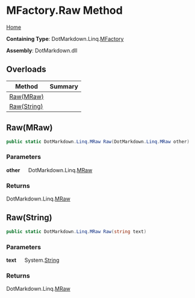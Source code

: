 # MFactory\.Raw Method

[Home](../../../../README.md)

**Containing Type**: DotMarkdown\.Linq\.[MFactory](../README.md)

**Assembly**: DotMarkdown\.dll

## Overloads

| Method | Summary |
| ------ | ------- |
| [Raw(MRaw)](#DotMarkdown_Linq_MFactory_Raw_DotMarkdown_Linq_MRaw_) | |
| [Raw(String)](#DotMarkdown_Linq_MFactory_Raw_System_String_) | |

## Raw\(MRaw\) <a name="DotMarkdown_Linq_MFactory_Raw_DotMarkdown_Linq_MRaw_"></a>

```csharp
public static DotMarkdown.Linq.MRaw Raw(DotMarkdown.Linq.MRaw other)
```

### Parameters

**other** &emsp; DotMarkdown\.Linq\.[MRaw](../../MRaw/README.md)

### Returns

DotMarkdown\.Linq\.[MRaw](../../MRaw/README.md)

## Raw\(String\) <a name="DotMarkdown_Linq_MFactory_Raw_System_String_"></a>

```csharp
public static DotMarkdown.Linq.MRaw Raw(string text)
```

### Parameters

**text** &emsp; System\.[String](https://docs.microsoft.com/en-us/dotnet/api/system.string)

### Returns

DotMarkdown\.Linq\.[MRaw](../../MRaw/README.md)

